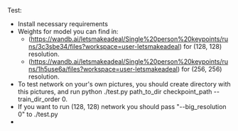 Test:
- Install necessary requirements
- Weights for model you can find in:
  - (https://wandb.ai/letsmakeadeal/Single%20person%20keypoints/runs/3c3sbe34/files?workspace=user-letsmakeadeal) for (128, 128) resolution.
  - (https://wandb.ai/letsmakeadeal/Single%20person%20keypoints/runs/1h5use6a/files?workspace=user-letsmakeadeal) for (256, 256) resolution.  
- To test network on your's own pictures, you should create directory with this pictures, and run python ./test.py path_to_dir checkpoint_path --train_dir_order 0.
- If you want to run (128, 128) network you should pass "--big_resolution 0" to ./test.py
- 

